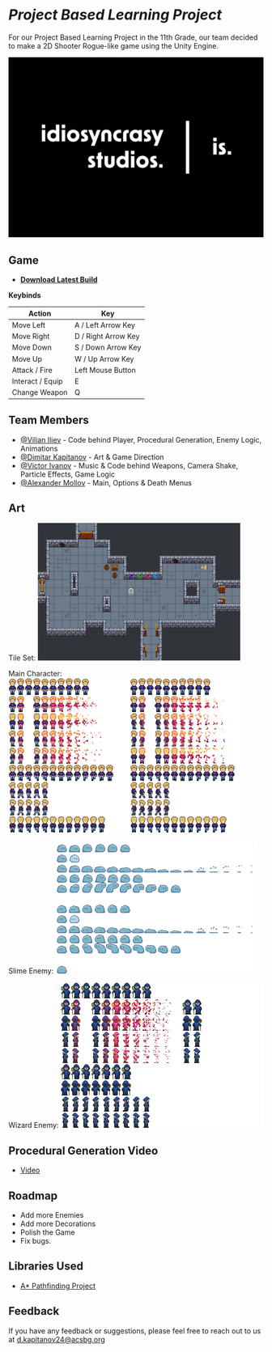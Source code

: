 
# *Project Based Learning Project* 

For our Project Based Learning Project in the 11th Grade, our team decided to make a 2D Shooter Rogue-like game using the Unity Engine.


![Logo](https://github.com/Vili2103/PBL-CODE/blob/main/coding%20studio%20logo/game%20studio%20logo-02.jpg?raw=true)

## Game 
- [**Download Latest Build**](https://github.com/Vili2103/PBL-CODE/tree/main/Build)

**Keybinds**


| Action           	| Key                 	|
|------------------	|---------------------	|
| Move Left        	| A / Left Arrow Key  	|
| Move Right       	| D / Right Arrow Key 	|
| Move Down        	| S / Down Arrow Key  	|
| Move Up          	| W / Up Arrow Key    	|
| Attack / Fire    	| Left Mouse Button   	|
| Interact / Equip 	| E                   	|
| Change Weapon    	| Q                   	|

## Team Members

- [@Vilian Iliev](https://github.com/Vili2103) - Code behind Player, Procedural Generation, Enemy Logic, Animations
- [@Dimitar Kapitanov](https://github.com/dmtr-k) - Art & Game Direction
- [@Victor Ivanov](https://github.com/Vic2rious) - Music & Code behind Weapons, Camera Shake, Particle Effects, Game Logic
- [@Alexander Mollov](https://github.com/AMllV96) - Main, Options & Death Menus


## Art
Tile Set: 
![Tileset](https://github.com/Vili2103/PBL-CODE/blob/main/Art/Tile%20Maps/pbl%20game%20design%20v2.png?raw=true)

Main Character: 
![MainCharacter](https://github.com/Vili2103/PBL-CODE/blob/main/Art/Sprite%20Sheets/Main%20Character/player.png?raw=true)

Slime Enemy: 
![Slime](https://github.com/Vili2103/PBL-CODE/blob/main/Art/Sprite%20Sheets/Enemies/slime.png?raw=true)

Wizard Enemy: 
![Wizard](https://github.com/Vili2103/PBL-CODE/blob/main/Art/Sprite%20Sheets/Enemies/wizard.png?raw=true)

## Procedural Generation Video
- [Video](https://drive.google.com/file/d/1XmYndzzT0jhUAmfwa305j-pNT1r13mS9/view?usp=sharing)
## Roadmap

- Add more Enemies
- Add more Decorations
- Polish the Game 
- Fix bugs.


## Libraries Used

 - [A* Pathfinding Project](https://arongranberg.com/astar/)

## Feedback

If you have any feedback or suggestions, please feel free to reach out to us at d.kapitanov24@acsbg.org

